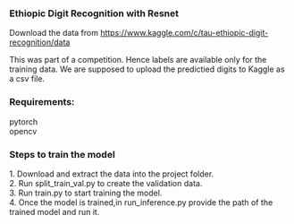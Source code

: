 <h3> Ethiopic Digit Recognition with Resnet </h3>

Download the data from https://www.kaggle.com/c/tau-ethiopic-digit-recognition/data <br>

This was part of a competition. Hence labels are available only for the training data. We are supposed to upload the predictied digits to Kaggle as a csv file.

<h3> Requirements: </h3> 
pytorch <br>
opencv <br>

<h3> Steps to train the model </h3>
1. Download and extract the data into the project folder. <br>
2. Run split_train_val.py to create the validation data. <br>
3. Run train.py to start training the model. <br>
4. Once the model is trained,in run_inference.py provide the path of the trained model and run it. <br>



